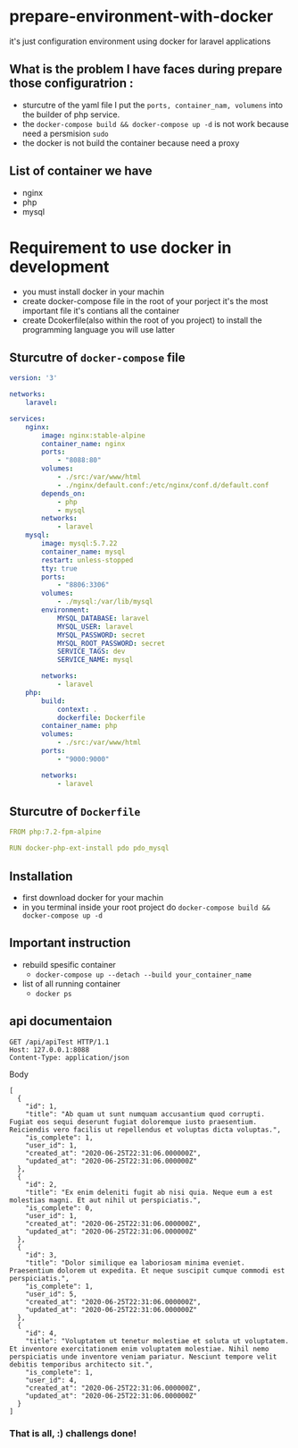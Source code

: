 # prepare-environment-with-docker
it's just configuration environment using docker for laravel applications

## What is the problem I have faces during prepare those configuratrion :
- sturcutre of the yaml file I put the `ports, container_nam, volumens`
into the builder of php service.
- the `docker-compose build && docker-compose up -d` is not work because need a persmision `sudo`
- the docker is not build the container because need a proxy 

## List of container we have
- nginx
- php
- mysql

# Requirement to use docker in development
- you must install docker in your machin
- create docker-compose file in the root of your porject it's the most important file it's contians all the container
- create Dcokerfile(also within the root of you project) to install the programming language you will use latter

## Sturcutre of `docker-compose` file
```yml
version: '3'

networks:
    laravel:

services:
    nginx:
        image: nginx:stable-alpine
        container_name: nginx
        ports:
            - "8088:80"
        volumes: 
            - ./src:/var/www/html
            - ./nginx/default.conf:/etc/nginx/conf.d/default.conf
        depends_on:
            - php
            - mysql
        networks:
            - laravel
    mysql:
        image: mysql:5.7.22
        container_name: mysql
        restart: unless-stopped
        tty: true
        ports: 
            - "8806:3306"
        volumes: 
            - ./mysql:/var/lib/mysql
        environment: 
            MYSQL_DATABASE: laravel
            MYSQL_USER: laravel
            MYSQL_PASSWORD: secret
            MYSQL_ROOT_PASSWORD: secret
            SERVICE_TAGS: dev
            SERVICE_NAME: mysql

        networks:
            - laravel
    php:
        build: 
            context: .
            dockerfile: Dockerfile
        container_name: php
        volumes: 
            - ./src:/var/www/html
        ports: 
            - "9000:9000"

        networks:
            - laravel
```

## Sturcutre of `Dockerfile` 
```yml
FROM php:7.2-fpm-alpine

RUN docker-php-ext-install pdo pdo_mysql
```

## Installation
- first download docker for your machin
- in you terminal inside your root project do `docker-compose build && docker-compose up -d`

## Important instruction
* rebuild spesific container
  - `docker-compose up --detach --build your_container_name`
* list of all running container
  - `docker ps`
  
## api documentaion
```
GET /api/apiTest HTTP/1.1
Host: 127.0.0.1:8088
Content-Type: application/json
```

Body 
```
[
  {
    "id": 1,
    "title": "Ab quam ut sunt numquam accusantium quod corrupti. Fugiat eos sequi deserunt fugiat doloremque iusto praesentium. Reiciendis vero facilis ut repellendus et voluptas dicta voluptas.",
    "is_complete": 1,
    "user_id": 1,
    "created_at": "2020-06-25T22:31:06.000000Z",
    "updated_at": "2020-06-25T22:31:06.000000Z"
  },
  {
    "id": 2,
    "title": "Ex enim deleniti fugit ab nisi quia. Neque eum a est molestias magni. Et aut nihil ut perspiciatis.",
    "is_complete": 0,
    "user_id": 1,
    "created_at": "2020-06-25T22:31:06.000000Z",
    "updated_at": "2020-06-25T22:31:06.000000Z"
  },
  {
    "id": 3,
    "title": "Dolor similique ea laboriosam minima eveniet. Praesentium dolorem ut expedita. Et neque suscipit cumque commodi est perspiciatis.",
    "is_complete": 1,
    "user_id": 5,
    "created_at": "2020-06-25T22:31:06.000000Z",
    "updated_at": "2020-06-25T22:31:06.000000Z"
  },
  {
    "id": 4,
    "title": "Voluptatem ut tenetur molestiae et soluta ut voluptatem. Et inventore exercitationem enim voluptatem molestiae. Nihil nemo perspiciatis unde inventore veniam pariatur. Nesciunt tempore velit debitis temporibus architecto sit.",
    "is_complete": 1,
    "user_id": 4,
    "created_at": "2020-06-25T22:31:06.000000Z",
    "updated_at": "2020-06-25T22:31:06.000000Z"
  }
]
```

### That is all, :) challengs done!
